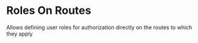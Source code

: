 # Roles On Routes

Allows defining user roles for authorization directly on the routes to which they apply
